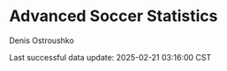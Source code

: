 # Advanced Soccer Statistics
Denis Ostroushko

<!-- gfm -->

Last successful data update: 2025-02-21 03:16:00 CST
